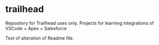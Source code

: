 # trailhead
Repository for Trailhead uses only. Projects for learning integrations of VSCode + Apex + Salesforce

Test of alteration of Readme file.